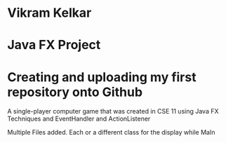 # Vikram Kelkar
# Java FX Project
# Creating and uploading my first repository onto Github

A single-player computer game that was created in CSE 11 using Java FX Techniques and EventHandler and ActionListener

Multiple Files added. Each or a different class for the display while MaIn

